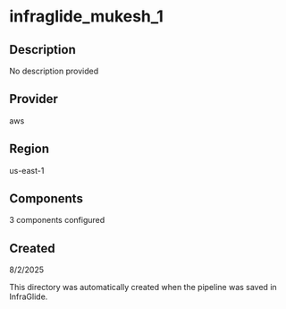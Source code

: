 # infraglide_mukesh_1

## Description
No description provided

## Provider
aws

## Region
us-east-1

## Components
3 components configured

## Created
8/2/2025

This directory was automatically created when the pipeline was saved in InfraGlide.
